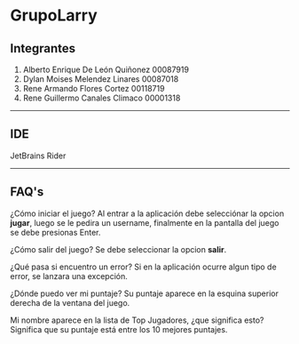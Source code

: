﻿# GrupoLarry 
## Integrantes
1. Alberto Enrique De León Quiñonez 00087919
2. Dylan Moises Melendez Linares 00087018
3. Rene Armando Flores Cortez 00118719 
4. Rene Guillermo Canales Climaco 00001318
___
## IDE
JetBrains Rider
___
## FAQ's
¿Cómo iniciar el juego?
Al entrar a la aplicación debe selecciónar la opcion **jugar**, luego se le pedira un username,
finalmente en la pantalla del juego se debe presionas Enter. 

¿Cómo salir del juego?
Se debe seleccionar la opcion **salir**.

¿Qué pasa si encuentro un error?
Si en la aplicación ocurre algun tipo de error, se lanzara una excepción.

¿Dónde puedo ver mi puntaje?
Su puntaje aparece en la esquina superior derecha de la ventana del juego.

Mi nombre aparece en la lista de Top Jugadores, ¿que significa esto?
Significa que su puntaje está entre los 10 mejores puntajes.